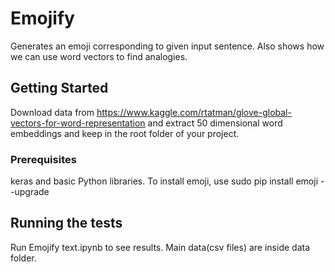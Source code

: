 # Emojify

Generates an emoji corresponding to given input sentence. Also shows how we can use word vectors to find analogies.

## Getting Started

Download data from https://www.kaggle.com/rtatman/glove-global-vectors-for-word-representation and extract 50 dimensional word embeddings and keep in the root folder of your project.

### Prerequisites

keras  and basic Python libraries. To install emoji, use sudo pip install emoji --upgrade


## Running the tests

Run Emojify text.ipynb to see results. Main data(csv files) are inside data folder.


